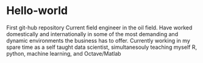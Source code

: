 # Hello-world
First git-hub repository
Current field engineer in the oil field. 
Have worked domestically and internationally in some of the most demanding and dynamic environments the business has to offer.
Currently working in my spare time as a self taught data scientist, simultanesouly teaching myself R, python, machine learning, and Octave/Matlab
